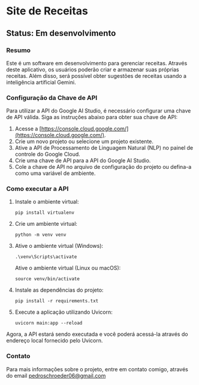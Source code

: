 # Site de Receitas

## Status: Em desenvolvimento

### Resumo
Este é um software em desenvolvimento para gerenciar receitas. Através deste aplicativo, os usuários poderão criar e armazenar suas próprias receitas. Além disso, será possível obter sugestões de receitas usando a inteligência artificial Gemini.

### Configuração da Chave de API
Para utilizar a API do Google AI Studio, é necessário configurar uma chave de API válida. Siga as instruções abaixo para obter sua chave de API:

1. Acesse a [https://console.cloud.google.com/](https://console.cloud.google.com/).
2. Crie um novo projeto ou selecione um projeto existente.
3. Ative a API de Processamento de Linguagem Natural (NLP) no painel de controle do Google Cloud.
4. Crie uma chave de API para a API do Google AI Studio.
5. Cole a chave de API no arquivo de configuração do projeto ou defina-a como uma variável de ambiente.

### Como executar a API

1. Instale o ambiente virtual:
    ```
    pip install virtualenv
    ```

2. Crie um ambiente virtual:
    ```
    python -m venv venv
    ```

3. Ative o ambiente virtual (Windows):
    ```
    .\venv\Scripts\activate
    ```

   Ative o ambiente virtual (Linux ou macOS):
    ```
    source venv/bin/activate
    ```

4. Instale as dependências do projeto:
    ```
    pip install -r requirements.txt
    ```

5. Execute a aplicação utilizando Uvicorn:
    ```
    uvicorn main:app --reload
    ```

Agora, a API estará sendo executada e você poderá acessá-la através do endereço local fornecido pelo Uvicorn.

### Contato
Para mais informações sobre o projeto, entre em contato comigo, através do email pedroschroeder06@gmail.com
